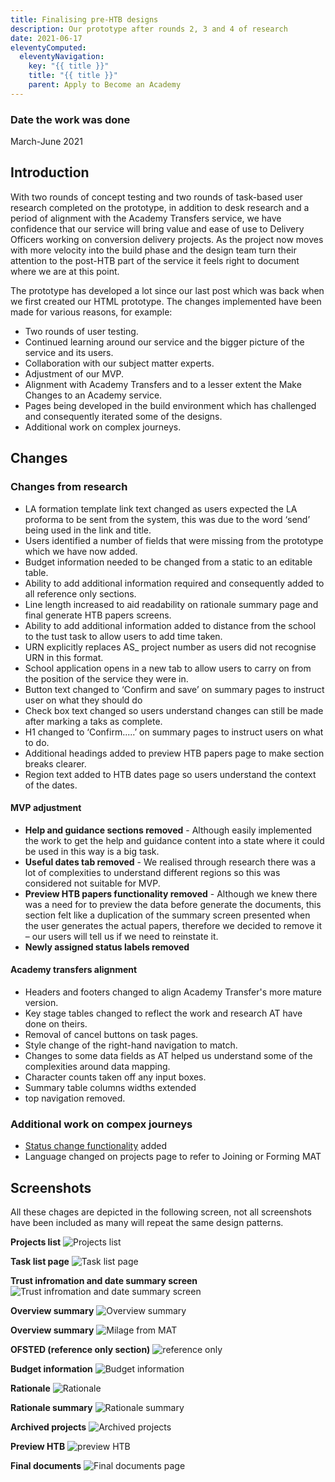 ```yaml
---
title: Finalising pre-HTB designs
description: Our prototype after rounds 2, 3 and 4 of research
date: 2021-06-17
eleventyComputed:
  eleventyNavigation:
    key: "{{ title }}"
    title: "{{ title }}"
    parent: Apply to Become an Academy
---
```



### Date the work was done
March-June 2021

## Introduction
With two rounds of concept testing and two rounds of task-based user research completed on the prototype, in addition to desk research and a period of alignment with the Academy Transfers service, we have confidence that our service will bring value and ease of use to Delivery Officers working on conversion delivery projects. As the project now moves with more velocity into the build phase and the design team turn their attention to the post-HTB part of the service it feels right to document where we are at this point.

The prototype has developed a lot since our last post which was back when we first created our HTML prototype. The changes implemented have been made for various reasons, for example:

- Two rounds of user testing.
- Continued learning around our service and the bigger picture of the service and its users.
- Collaboration with our subject matter experts.
- Adjustment of our MVP.
- Alignment with Academy Transfers and to a lesser extent the Make Changes to an Academy service.
- Pages being developed in the build environment which has challenged and consequently iterated some of the designs.
- Additional work on complex journeys.

## Changes

### Changes from research
- LA formation template link text changed as users expected the LA proforma to be sent from the system, this was due to the word ‘send’ being used in the link and title.
- Users identified a number of fields that were missing from the prototype which we have now added.
- Budget information needed to be changed from a static to an editable table.
- Ability to add additional information required and consequently added to all reference only sections.
- Line length increased to aid readability on rationale summary page and final generate HTB papers screens.
- Ability to add additional information added to distance from the school to the tust task to allow users to add time taken.
- URN explicitly replaces AS_ project number as users did not recognise URN in this format.
- School application opens in a new tab to allow users to carry on from the position of the service they were in.
- Button text changed to ‘Confirm and save’ on summary pages to instruct user on what they should do
- Check box text changed so users understand changes can still be made after marking a taks as complete.
- H1 changed to ‘Confirm.....’ on summary pages to instruct users on what to do.
- Additional headings added to preview HTB papers page to make section breaks clearer.
- Region text added to HTB dates page so users understand the context of the dates.

#### MVP adjustment
- **Help and guidance sections removed** - Although easily implemented the work to get the help and guidance content into a state where it could be used in this way is a big task.
- **Useful dates tab removed** - We realised through research there was a lot of complexities to understand different regions so this was considered not suitable for MVP.
- **Preview HTB papers functionality removed** - Although we knew there was a need for to preview the data before generate the documents, this section felt like a duplication of the summary screen presented when the user generates the actual papers, therefore we decided to remove it – our users will tell us if we need to reinstate it.
- **Newly assigned status labels removed**

#### Academy transfers alignment
- Headers and footers changed to align Academy Transfer's more mature version.
- Key stage tables changed to reflect the work and research AT have done on theirs.
- Removal of cancel buttons on task pages.
- Style change of the right-hand navigation to match.
- Changes to some data fields as AT helped us understand some of the complexities around data mapping.
- Character counts taken off any input boxes.
- Summary table columns widths extended
- top navigation removed.


### Additional work on compex journeys
- [Status change functionality](/apply-to-become-academy/status_version1/) added
- Language changed on projects page to refer to Joining or Forming MAT

## Screenshots
All these chages are depicted in the following screen, not all screenshots have been included as many will repeat the same design patterns.

**Projects list**
<img src="/images/apply-to-become-academy/Pre-HTB-final/projects.png" alt="Projects list">

**Task list page**
<img src="/images/apply-to-become-academy/Pre-HTB-final/1_tasklist.png" alt="Task list page">

**Trust infromation and date summary screen**
<img src="/images/apply-to-become-academy/Pre-HTB-final/trustinfo_summary.png" alt="Trust infromation and date summary screen">

**Overview summary**
<img src="/images/apply-to-become-academy/Pre-HTB-final/overview_summary.png" alt="Overview summary">

**Overview summary**
<img src="/images/apply-to-become-academy/Pre-HTB-final/distance.png" alt="Milage from MAT">

**OFSTED (reference only section)**
<img src="/images/apply-to-become-academy/Pre-HTB-final/ofsted.png" alt="reference only">

**Budget information**
<img src="/images/apply-to-become-academy/Pre-HTB-final/budget_information.png" alt="Budget information">

**Rationale**
<img src="/images/apply-to-become-academy/Pre-HTB-final/rationale.png" alt="Rationale">

**Rationale summary**
<img src="/images/apply-to-become-academy/Pre-HTB-final/rationale_summary.png" alt="Rationale summary">

**Archived projects**
<img src="/images/apply-to-become-academy/Pre-HTB-final/archived.png" alt="Archived projects">

**Preview HTB**
<img src="/images/apply-to-become-academy/Pre-HTB-final/preview_HTB.png" alt="preview HTB">

**Final documents**
<img src="/images/apply-to-become-academy/Pre-HTB-final/documents.png" alt="Final documents page">